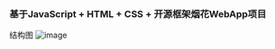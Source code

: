### 基于JavaScript + HTML + CSS + 开源框架烟花WebApp项目

结构图
![image](https://user-images.githubusercontent.com/78802888/164487624-39aed940-bad6-4b57-bde2-0c0fd520a380.png)
